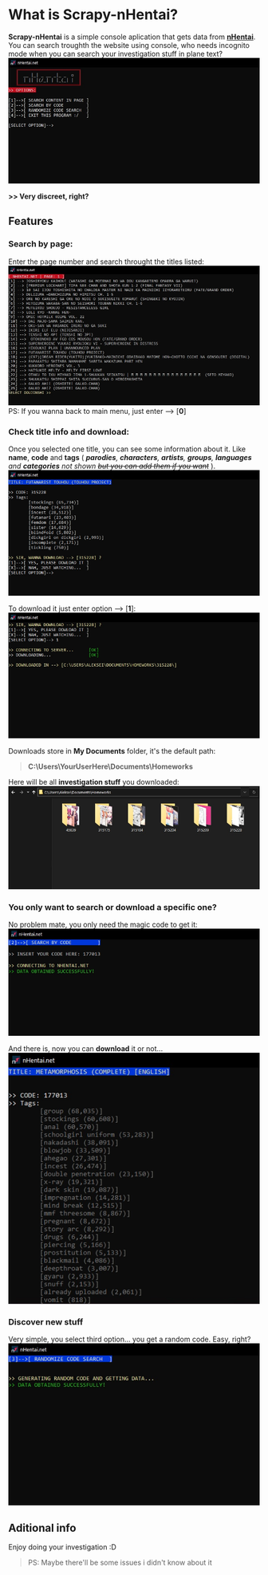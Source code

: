 # What is Scrapy-nHentai?
**Scrapy-nHentai** is a simple console aplication that gets data from [**nHentai**](www.nhentai.net). You can search troughth the website using console, who needs incognito mode when you can search your investigation stuff in plane text?
![App main menu](https://github.com/Aliksaii/Scrapy-nHentai.net/raw/master/web/PIC-01.jpg)

**>> Very discreet, right?**

## Features

### Search by page:
Enter the page number and search throught the titles listed:
![Searching by page number](https://github.com/Aliksaii/Scrapy-nHentai.net/raw/master/web/PIC-02.jpg)
PS: If you wanna back to main menu, just enter --> [**0**]

### Check title info and download:
Once you selected one title, you can see some information about it. Like **name**, **code** and **tags** ( _**parodies**, **characters**, **artists**, **groups**, **languages** and **categories** not shown ~~but you can add them if you want~~_ ).
![Information about a selected doujinshi](https://github.com/Aliksaii/Scrapy-nHentai.net/raw/master/web/PIC-03.jpg)

To download it just enter option --> [**1**]:
![Downloading investigation stuff](https://github.com/Aliksaii/Scrapy-nHentai.net/raw/master/web/PIC-04.jpg)

Downloads store in **My Documents** folder, it's the default path:
> **C:\Users\YourUserHere\Documents\Homeworks**

Here will be all **investigation stuff** you downloaded:
![My Documents, also some codes](https://github.com/Aliksaii/Scrapy-nHentai.net/raw/master/web/PIC-05.jpg)

### You only want to search or download a specific one?
No problem mate, you only need the magic code to get it:
![Is this a 177013 reference?](https://github.com/Aliksaii/Scrapy-nHentai.net/raw/master/web/PIC-06.jpg)


And there is, now you can **download** it or not...
![Oh no, 177013](https://github.com/Aliksaii/Scrapy-nHentai.net/raw/master/web/PIC-07.jpg)

### Discover new stuff
Very simple, you select third option... you get a random code. Easy, right?
![Random secret code generating](https://github.com/Aliksaii/Scrapy-nHentai.net/raw/master/web/PIC-08.jpg)

## Aditional info
Enjoy doing your investigation :D
> PS: Maybe there'll be some issues i didn't know about it

